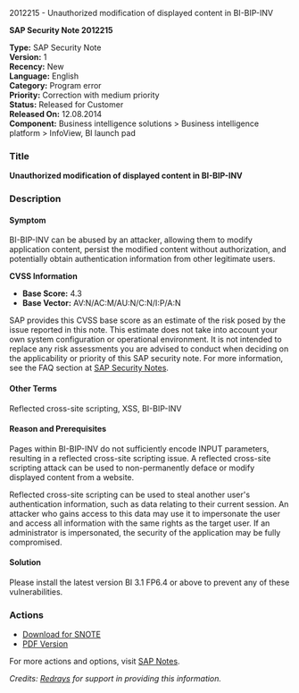 2012215 - Unauthorized modification of displayed content in BI-BIP-INV

**SAP Security Note 2012215**

**Type:** SAP Security Note  
**Version:** 1  
**Recency:** New  
**Language:** English  
**Category:** Program error  
**Priority:** Correction with medium priority  
**Status:** Released for Customer  
**Released On:** 12.08.2014  
**Component:** Business intelligence solutions > Business intelligence platform > InfoView, BI launch pad

### Title
**Unauthorized modification of displayed content in BI-BIP-INV**

### Description

#### Symptom
BI-BIP-INV can be abused by an attacker, allowing them to modify application content, persist the modified content without authorization, and potentially obtain authentication information from other legitimate users.

**CVSS Information**  
- **Base Score:** 4.3  
- **Base Vector:** AV:N/AC:M/AU:N/C:N/I:P/A:N

SAP provides this CVSS base score as an estimate of the risk posed by the issue reported in this note. This estimate does not take into account your own system configuration or operational environment. It is not intended to replace any risk assessments you are advised to conduct when deciding on the applicability or priority of this SAP security note. For more information, see the FAQ section at [SAP Security Notes](https://service.sap.com/securitynotes/).

#### Other Terms
Reflected cross-site scripting, XSS, BI-BIP-INV

#### Reason and Prerequisites
Pages within BI-BIP-INV do not sufficiently encode INPUT parameters, resulting in a reflected cross-site scripting issue. A reflected cross-site scripting attack can be used to non-permanently deface or modify displayed content from a website.

Reflected cross-site scripting can be used to steal another user's authentication information, such as data relating to their current session. An attacker who gains access to this data may use it to impersonate the user and access all information with the same rights as the target user. If an administrator is impersonated, the security of the application may be fully compromised.

#### Solution
Please install the latest version BI 3.1 FP6.4 or above to prevent any of these vulnerabilities.

### Actions
- [Download for SNOTE](https://notesdownloads.sap.com/note/0040000017866042017)
- [PDF Version](https://userapps.support.sap.com/sap/support/sfm/notes/print/0002012215?language=en-US&token=3426F59861D23E190DB2646A0B0C6049)

For more actions and options, visit [SAP Notes](https://me.sap.com/sap/support/notes/edit/0002012215).

*Credits: [Redrays](https://redrays.io) for support in providing this information.*
